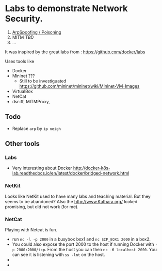 
# Labs to demonstrate Network Security.

1. [ArpSpoofing / Poisoning](https://github.com/BrunoVernay/lab-arpspoof/tree/master/Lab1-ArpSpoofing)
2. MITM _TBD_
3. ...


It was inspired by the great labs from : https://github.com/docker/labs 

Uses tools like
- Docker
- Mininet ???
  - Still to be investiguated https://github.com/mininet/mininet/wiki/Mininet-VM-Images
- VirtualBox
- NetCat
- dsniff, MITMProxy, 

## Todo

- Replace `arp` by `ip neigh`

## Other tools

### Labs

- Very interesting about Docker http://docker-k8s-lab.readthedocs.io/en/latest/docker/bridged-network.html 

### NetKit

Looks like NetKit used to have many labs and teaching material. But they seems to be abandoned? Also the http://www.Kathara.org/ looked promising, but did not work (for me).

### NetCat
Playing with Netcat is fun.
- run `nc -l -p 2000` in a busybox box1 and `nc $IP_BOX1 2000` in a box2. 
- You could also expose the port 2000 to the host if running Docker with `-p 2000:2000/tcp`. From the host you can then `nc -6 localhost 2000`. You can see it is listening with `ss -lnt` on the host.
-
-


